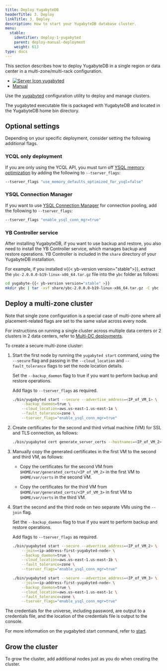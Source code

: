 ```yaml
---
title: Deploy YugabyteDB
headerTitle: 3. Deploy
linkTitle: 3. Deploy
description: How to start your YugabyteDB database cluster.
menu:
  stable:
    identifier: deploy-1-yugabyted
    parent: deploy-manual-deployment
    weight: 613
type: docs
---
```


This section describes how to deploy YugabyteDB in a single region or data center in a multi-zone/multi-rack configuration.

<ul class="nav nav-tabs-alt nav-tabs-yb">
  <li >
    <a href="../start-yugabyted/" class="nav-link active">
      <img src="/icons/database.svg" alt="Server Icon">
      yugabyted
    </a>
  </li>
  <li >
    <a href="../start-masters/" class="nav-link">
      <i class="icon-shell"></i>
      Manual
    </a>
  </li>
</ul>

Use the [yugabyted](../../../reference/configuration/yugabyted/) configuration utility to deploy and manage clusters.

The yugabyted executable file is packaged with YugabyteDB and located in the YugabyteDB home bin directory.

## Optional settings

Depending on your specific deployment, consider setting the following additional flags.

### YCQL only deployment

If you are only using the YCQL API, you must turn off [YSQL memory optimization](../../../reference/configuration/yb-tserver/#memory-division-flags) by adding the following to `--tserver_flags`:

```sh
--tserver_flags "use_memory_defaults_optimized_for_ysql=false"
```

### YSQL Connection Manager

If you want to use [YSQL Connection Manager](../../../additional-features/connection-manager-ysql/) for connection pooling, add the following to `--tserver_flags`:

```sh
--tserver_flags "enable_ysql_conn_mgr=true"
```

### YB Controller service

After installing YugabyteDB, if you want to use backup and restore, you also need to install the YB Controller service, which manages backup and restore operations. YB Controller is included in the `share` directory of your YugabyteDB installation.

For example, if you installed v{{< yb-version version="stable">}}, extract the `ybc-2.0.0.0-b19-linux-x86_64.tar.gz` file into the `ybc` folder as follows:

```sh
cd yugabyte-{{< yb-version version="stable" >}}
mkdir ybc | tar -xvf share/ybc-2.0.0.0-b19-linux-x86_64.tar.gz -C ybc --strip-components=1
```

## Deploy a multi-zone cluster

Note that single zone configuration is a special case of multi-zone where all placement-related flags are set to the same value across every node.

For instructions on running a single cluster across multiple data centers or 2 clusters in 2 data centers, refer to [Multi-DC deployments](../../../deploy/multi-dc/).

To create a secure multi-zone cluster:

1. Start the first node by running the `yugabyted start` command, using the `--secure` flag and passing in the `--cloud_location` and `--fault_tolerance` flags to set the node location details.

    Set the `--backup_daemon` flag to true if you want to perform backup and restore operations.

    Add flags to `--tserver_flags` as required.

    ```sh
    ./bin/yugabyted start --secure --advertise_address=<IP_of_VM_1> \
        --backup_daemon=true \
        --cloud_location=aws.us-east-1.us-east-1a \
        --fault_tolerance=zone \
        --tserver_flags="enable_ysql_conn_mgr=true"
    ```

1. Create certificates for the second and third virtual machine (VM) for SSL and TLS connection, as follows:

    ```sh
    ./bin/yugabyted cert generate_server_certs --hostnames=<IP_of_VM_2>,<IP_of_VM_3>
    ```

1. Manually copy the generated certificates in the first VM to the second and third VM, as follows:

    - Copy the certificates for the second VM from `$HOME/var/generated_certs/<IP_of_VM_2>` in the first VM to `$HOME/var/certs` in the second VM.

    - Copy the certificates for the third VM from `$HOME/var/generated_certs/<IP_of_VM_3>` in first VM to `$HOME/var/certs` in the third VM.

1. Start the second and the third node on two separate VMs using the `--join` flag.

    Set the `--backup_daemon` flag to true if you want to perform backup and restore operations.

    Add flags to `--tserver_flags` as required.

    ```sh
    ./bin/yugabyted start --secure --advertise_address=<IP_of_VM_2> \
        --join=<ip-address-first-yugabyted-node> \
        --backup_daemon=true \
        --cloud_location=aws.us-east-1.us-east-1b \
        --fault_tolerance=zone \
        --tserver_flags="enable_ysql_conn_mgr=true"
    ```

    ```sh
    ./bin/yugabyted start --secure --advertise_address=<IP_of_VM_3> \
        --join=<ip-address-first-yugabyted-node> \
        --backup_daemon=true \
        --cloud_location=aws.us-east-1.us-east-1c \
        --fault_tolerance=zone \
        --tserver_flags="enable_ysql_conn_mgr=true"
    ```

The credentials for the universe, including password, are output to a credentials file, and the location of the credentials file is output to the console.

For more information on the yugabyted start command, refer to [start](../../../reference/configuration/yugabyted/#start).

## Grow the cluster

To grow the cluster, add additional nodes just as you do when creating the cluster.
